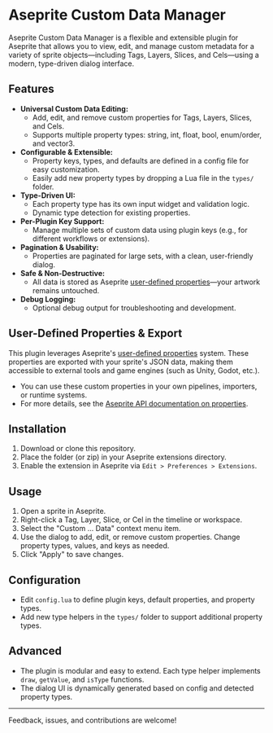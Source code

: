 # Aseprite Custom Data Manager

Aseprite Custom Data Manager is a flexible and extensible plugin for Aseprite that allows you to view, edit, and manage custom metadata for a variety of sprite objects—including Tags, Layers, Slices, and Cels—using a modern, type-driven dialog interface.

## Features

- **Universal Custom Data Editing:**
  - Add, edit, and remove custom properties for Tags, Layers, Slices, and Cels.
  - Supports multiple property types: string, int, float, bool, enum/order, and vector3.
- **Configurable & Extensible:**
  - Property keys, types, and defaults are defined in a config file for easy customization.
  - Easily add new property types by dropping a Lua file in the `types/` folder.
- **Type-Driven UI:**
  - Each property type has its own input widget and validation logic.
  - Dynamic type detection for existing properties.
- **Per-Plugin Key Support:**
  - Manage multiple sets of custom data using plugin keys (e.g., for different workflows or extensions).
- **Pagination & Usability:**
  - Properties are paginated for large sets, with a clean, user-friendly dialog.
- **Safe & Non-Destructive:**
  - All data is stored as Aseprite [user-defined properties](https://www.aseprite.org/api/properties#properties)—your artwork remains untouched.
- **Debug Logging:**
  - Optional debug output for troubleshooting and development.

## User-Defined Properties & Export

This plugin leverages Aseprite's [user-defined properties](https://www.aseprite.org/api/properties#properties) system. These properties are exported with your sprite's JSON data, making them accessible to external tools and game engines (such as Unity, Godot, etc.).

- You can use these custom properties in your own pipelines, importers, or runtime systems.
- For more details, see the [Aseprite API documentation on properties](https://www.aseprite.org/api/properties#properties).

## Installation

1. Download or clone this repository.
2. Place the folder (or zip) in your Aseprite extensions directory.
3. Enable the extension in Aseprite via `Edit > Preferences > Extensions`.

## Usage

1. Open a sprite in Aseprite.
2. Right-click a Tag, Layer, Slice, or Cel in the timeline or workspace.
3. Select the "Custom ... Data" context menu item.
4. Use the dialog to add, edit, or remove custom properties. Change property types, values, and keys as needed.
5. Click "Apply" to save changes.

## Configuration

- Edit `config.lua` to define plugin keys, default properties, and property types.
- Add new type helpers in the `types/` folder to support additional property types.

## Advanced

- The plugin is modular and easy to extend. Each type helper implements `draw`, `getValue`, and `isType` functions.
- The dialog UI is dynamically generated based on config and detected property types.

---

Feedback, issues, and contributions are welcome!
